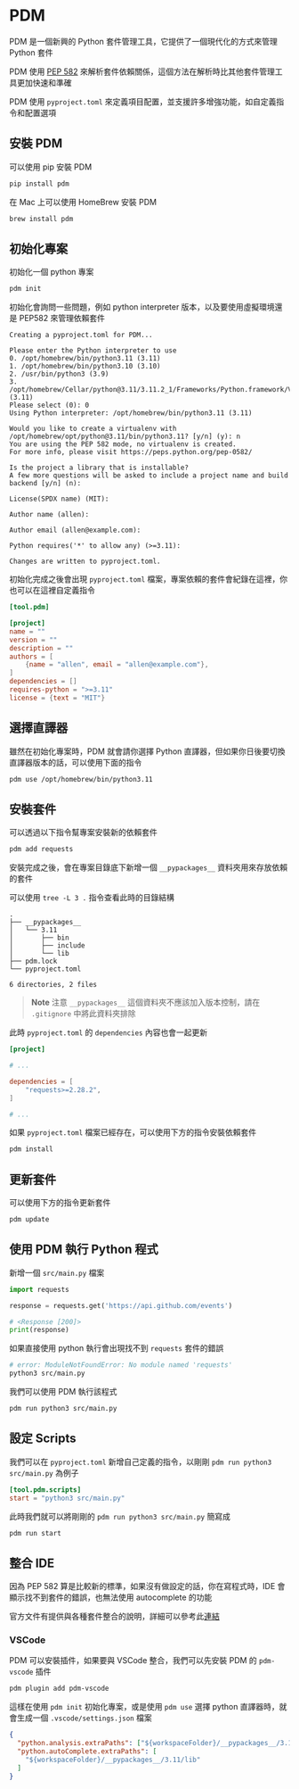 # PDM

PDM 是一個新興的 Python 套件管理工具，它提供了一個現代化的方式來管理 Python 套件

PDM 使用 [PEP 582](https://peps.python.org/pep-0582/) 來解析套件依賴關係，這個方法在解析時比其他套件管理工具更加快速和準確

PDM 使用 `pyproject.toml` 來定義項目配置，並支援許多增強功能，如自定義指令和配置選項

## 安裝 PDM

可以使用 pip 安裝 PDM

```bash
pip install pdm
```

在 Mac 上可以使用 HomeBrew 安裝 PDM

```bash
brew install pdm
```

## 初始化專案

初始化一個 python 專案

```bash
pdm init
```

初始化會詢問一些問題，例如 python interpreter 版本，以及要使用虛擬環境還是 PEP582 來管理依賴套件

```plaintext
Creating a pyproject.toml for PDM...

Please enter the Python interpreter to use
0. /opt/homebrew/bin/python3.11 (3.11)
1. /opt/homebrew/bin/python3.10 (3.10)
2. /usr/bin/python3 (3.9)
3. /opt/homebrew/Cellar/python@3.11/3.11.2_1/Frameworks/Python.framework/Versions/3.11/bin/python3.11 (3.11)
Please select (0): 0
Using Python interpreter: /opt/homebrew/bin/python3.11 (3.11)

Would you like to create a virtualenv with /opt/homebrew/opt/python@3.11/bin/python3.11? [y/n] (y): n
You are using the PEP 582 mode, no virtualenv is created.
For more info, please visit https://peps.python.org/pep-0582/

Is the project a library that is installable?
A few more questions will be asked to include a project name and build backend [y/n] (n):

License(SPDX name) (MIT):

Author name (allen):

Author email (allen@example.com):

Python requires('*' to allow any) (>=3.11):

Changes are written to pyproject.toml.
```

初始化完成之後會出現 `pyproject.toml` 檔案，專案依賴的套件會紀錄在這裡，你也可以在這裡自定義指令

```toml
[tool.pdm]

[project]
name = ""
version = ""
description = ""
authors = [
    {name = "allen", email = "allen@example.com"},
]
dependencies = []
requires-python = ">=3.11"
license = {text = "MIT"}
```

## 選擇直譯器

雖然在初始化專案時，PDM 就會請你選擇 Python 直譯器，但如果你日後要切換直譯器版本的話，可以使用下面的指令

```bash
pdm use /opt/homebrew/bin/python3.11
```

## 安裝套件

可以透過以下指令幫專案安裝新的依賴套件

```bash
pdm add requests
```

安裝完成之後，會在專案目錄底下新增一個 `__pypackages__` 資料夾用來存放依賴的套件

可以使用 `tree -L 3 .` 指令查看此時的目錄結構

```plaintext
.
├── __pypackages__
│   └── 3.11
│       ├── bin
│       ├── include
│       └── lib
├── pdm.lock
└── pyproject.toml

6 directories, 2 files
```

> **Note**
> 注意 `__pypackages__` 這個資料夾不應該加入版本控制，請在 `.gitignore` 中將此資料夾排除

此時 `pyproject.toml` 的 `dependencies` 內容也會一起更新

```toml
[project]

# ...

dependencies = [
    "requests>=2.28.2",
]

# ...
```

如果 `pyproject.toml` 檔案已經存在，可以使用下方的指令安裝依賴套件

```bash
pdm install
```

## 更新套件

可以使用下方的指令更新套件

```bash
pdm update
```

## 使用 PDM 執行 Python 程式

新增一個 `src/main.py` 檔案

```python
import requests

response = requests.get('https://api.github.com/events')

# <Response [200]>
print(response)
```

如果直接使用 python 執行會出現找不到 `requests` 套件的錯誤

```bash
# error: ModuleNotFoundError: No module named 'requests'
python3 src/main.py
```

我們可以使用 PDM 執行該程式

```bash
pdm run python3 src/main.py
```

## 設定 Scripts

我們可以在 `pyproject.toml` 新增自己定義的指令，以剛剛 `pdm run python3 src/main.py` 為例子

```toml
[tool.pdm.scripts]
start = "python3 src/main.py"
```

此時我們就可以將剛剛的 `pdm run python3 src/main.py` 簡寫成

```bash
pdm run start
```

## 整合 IDE

因為 PEP 582 算是比較新的標準，如果沒有做設定的話，你在寫程式時，IDE 會顯示找不到套件的錯誤，也無法使用 autocomplete 的功能

官方文件有提供與各種套件整合的說明，詳細可以參考此[連結](https://pdm.fming.dev/latest/usage/pep582/)

### VSCode

PDM 可以安裝插件，如果要與 VSCode 整合，我們可以先安裝 PDM 的 `pdm-vscode` 插件

```bash
pdm plugin add pdm-vscode
```

這樣在使用 `pdm init` 初始化專案，或是使用 `pdm use` 選擇 python 直譯器時，就會生成一個 `.vscode/settings.json` 檔案

```json
{
  "python.analysis.extraPaths": ["${workspaceFolder}/__pypackages__/3.11/lib"],
  "python.autoComplete.extraPaths": [
    "${workspaceFolder}/__pypackages__/3.11/lib"
  ]
}
```
